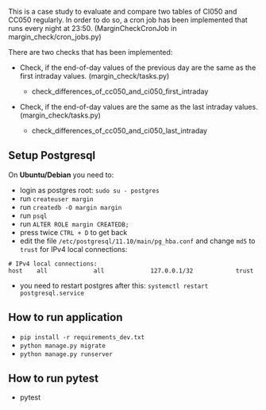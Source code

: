This is a case study to evaluate and compare two tables of CI050 and CC050 regularly.
In order to do so, a cron job has been implemented that runs every night at 23:50.
(MarginCheckCronJob in margin_check/cron_jobs.py)

There are two checks that has been implemented:

- Check, if the end-of-day values of the previous day are the same as the first intraday values.
  (margin_check/tasks.py)
  * check_differences_of_cc050_and_ci050_first_intraday

- Check, if the end-of-day values are the same as the last intraday values. (margin_check/tasks.py)
  * check_differences_of_cc050_and_ci050_last_intraday


## Setup Postgresql
On __Ubuntu/Debian__ you need to:
* login as postgres root: `sudo su - postgres`
* run `createuser margin`
* run `createdb -O margin margin`
* run `psql`
* run `ALTER ROLE margin CREATEDB;`
* press twice `CTRL + D` to get back
* edit the file `/etc/postgresql/11.10/main/pg_hba.conf` and  change `md5` to
`trust` for IPv4 local connections:
```
# IPv4 local connections:
host    all             all             127.0.0.1/32            trust
```
* you need to restart postgres after this: `systemctl restart postgresql.service`


## How to run application
* `pip install -r requirements_dev.txt`
* `python manage.py migrate`
* `python manage.py runserver`

## How to run pytest

* pytest
